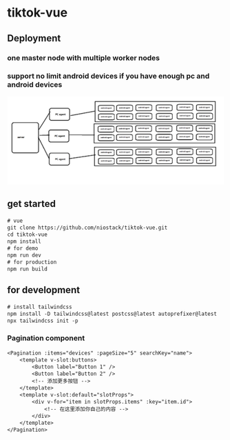 # tiktok-vue
## Deployment
### one master node with multiple worker nodes
### support no limit android devices if you have enough pc and android devices
![](framework.png)
## get started
```shell
# vue
git clone https://github.com/niostack/tiktok-vue.git
cd tiktok-vue
npm install
# for demo
npm run dev
# for production
npm run build
```
## for development
```shell
# install tailwindcss
npm install -D tailwindcss@latest postcss@latest autoprefixer@latest
npx tailwindcss init -p
```
### Pagination component

```vue
<Pagination :items="devices" :pageSize="5" searchKey="name">
    <template v-slot:buttons>
        <Button label="Button 1" />
        <Button label="Button 2" />
        <!-- 添加更多按钮 -->
    </template>
    <template v-slot:default="slotProps">
        <div v-for="item in slotProps.items" :key="item.id">
            <!-- 在这里添加你自己的内容 -->
        </div>
    </template>
</Pagination>
```

